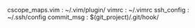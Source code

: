 cscope_maps.vim : ~/.vim/plugin/
vimrc : ~/.vimrc
ssh_config : ~/.ssh/config
commit_msg : $(git_project)/.git/hook/
